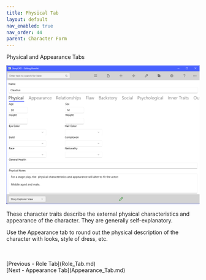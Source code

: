 ```yaml
---
title: Physical Tab
layout: default
nav_enabled: true
nav_order: 44
parent: Character Form
---
```


Physical and Appearance Tabs

![](CharPhysTab.png)

These character traits describe the external physical characteristics and appearance of the character.  They are generally self-explanatory.

Use the Appearance tab to round out the physical description of the character with looks, style of dress, etc.


 <br/>
 <br/>
[Previous - Role Tab](Role_Tab.md) <br/>
[Next - Appearance Tab](Appearance_Tab.md) <br/>
